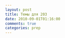 ```yaml
---
layout: post
title: Темы для 203
date: 2010-09-01T01:16:00
comments: true
categories: prep
---
```


